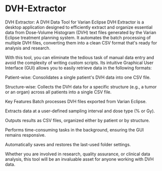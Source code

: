 # DVH-Extractor
DVH Extractor: A DVH Data Tool for Varian Eclipse
DVH Extractor is a desktop application designed to efficiently extract and organize essential data from Dose-Volume Histogram (DVH) text files generated by the Varian Eclipse treatment planning system. It automates the batch processing of multiple DVH files, converting them into a clean CSV format that's ready for analysis and research.

With this tool, you can eliminate the tedious task of manual data entry and avoid the complexity of writing custom scripts. Its intuitive Graphical User Interface (GUI) allows you to easily retrieve data in the following formats:

Patient-wise: Consolidates a single patient's DVH data into one CSV file.

Structure-wise: Collects the DVH data for a specific structure (e.g., a tumor or an organ) across all patients into a single CSV file.

Key Features
Batch processes DVH files exported from Varian Eclipse.

Extracts data at a user-defined sampling interval and dose type (% or Gy).

Outputs results as CSV files, organized either by patient or by structure.

Performs time-consuming tasks in the background, ensuring the GUI remains responsive.

Automatically saves and restores the last-used folder settings.

Whether you are involved in research, quality assurance, or clinical data analysis, this tool will be an invaluable asset for anyone working with DVH data.







